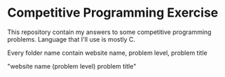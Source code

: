 # Competitive Programming Exercise

This repository contain my answers to some competitive programming problems. Language that I'll use is mostly C.

Every folder name contain website name, problem level, problem title

"website name (problem level) problem title"